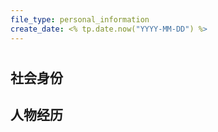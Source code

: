 ```yaml
---
file_type: personal_information
create_date: <% tp.date.now("YYYY-MM-DD") %>
---
```


# 


## 社会身份


## 人物经历


